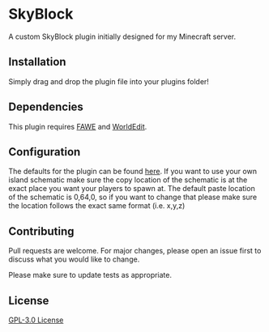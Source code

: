 # SkyBlock
A custom SkyBlock plugin initially designed for my Minecraft server.

## Installation

Simply drag and drop the plugin file into your plugins folder!

## Dependencies

This plugin requires [FAWE](https://dev.bukkit.org/projects/fawe) and [WorldEdit](https://dev.bukkit.org/projects/worldedit).

## Configuration

The defaults for the plugin can be found [here](https://pastebin.com/m7SkXtpb).
If you want to use your own island schematic make sure the copy location of the schematic is at the exact place you want your players to spawn at. The default paste location of the schematic is 0,64,0, so if you want to change that please make sure the location follows the exact same format (i.e. x,y,z)


## Contributing
Pull requests are welcome. For major changes, please open an issue first to discuss what you would like to change.

Please make sure to update tests as appropriate.

## License
[GPL-3.0 License](https://choosealicense.com/licenses/gpl-3.0/)
